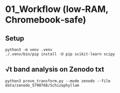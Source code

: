 # 01_Workflow (low‑RAM, Chromebook‑safe)

## Setup
```
python3 -m venv .venv
./.venv/bin/pip install -U pip scikit-learn scipy
```

## √t band analysis on Zenodo txt
```
python3 prove_transform.py --mode zenodo --file data/zenodo_5790768/Schizophyllum
